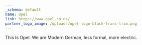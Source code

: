 ```yaml
---
_schema: default
name: Opel
link: https://www.opel.co.nz/
partner_logo_image: /uploads/opel-logo-black-trans-trim.png
---
```

This Is Opel. We are Modern German, less formal, more electric.